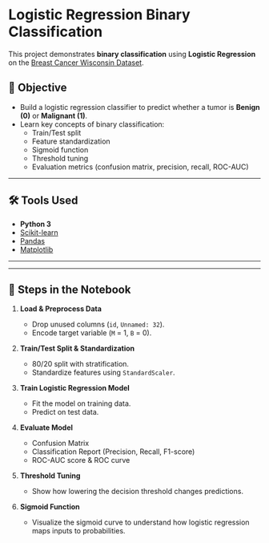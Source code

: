 # Logistic Regression Binary Classification

This project demonstrates **binary classification** using **Logistic Regression** on the [Breast Cancer Wisconsin Dataset](https://www.kaggle.com/uciml/breast-cancer-wisconsin-data).

## 📌 Objective
- Build a logistic regression classifier to predict whether a tumor is **Benign (0)** or **Malignant (1)**.
- Learn key concepts of binary classification:
  - Train/Test split
  - Feature standardization
  - Sigmoid function
  - Threshold tuning
  - Evaluation metrics (confusion matrix, precision, recall, ROC-AUC)

---

## 🛠️ Tools Used
- **Python 3**
- [Scikit-learn](https://scikit-learn.org/stable/)
- [Pandas](https://pandas.pydata.org/)
- [Matplotlib](https://matplotlib.org/)

---

---

## 🚀 Steps in the Notebook
1. **Load & Preprocess Data**  
   - Drop unused columns (`id`, `Unnamed: 32`).  
   - Encode target variable (`M` = 1, `B` = 0).  

2. **Train/Test Split & Standardization**  
   - 80/20 split with stratification.  
   - Standardize features using `StandardScaler`.  

3. **Train Logistic Regression Model**  
   - Fit the model on training data.  
   - Predict on test data.  

4. **Evaluate Model**  
   - Confusion Matrix  
   - Classification Report (Precision, Recall, F1-score)  
   - ROC-AUC score & ROC curve  

5. **Threshold Tuning**  
   - Show how lowering the decision threshold changes predictions.  

6. **Sigmoid Function**  
   - Visualize the sigmoid curve to understand how logistic regression maps inputs to probabilities.  



